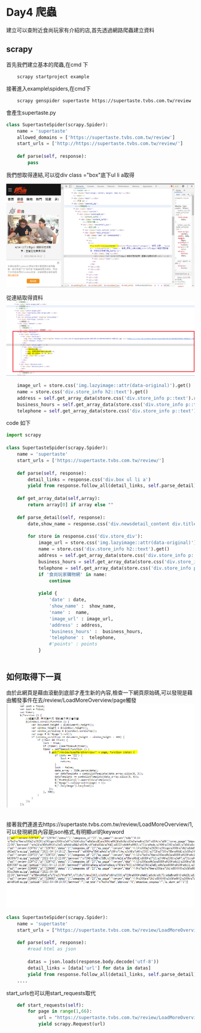 # Day4 爬蟲


建立可以查附近食尚玩家有介紹的店,首先透過網路爬蟲建立資料

## scrapy

首先我們建立基本的爬蟲,在cmd 下
```
    scrapy startproject example
```

接著進入example\spiders,在cmd下

```
    scrapy genspider supertaste https://supertaste.tvbs.com.tw/review
```

會產生supertaste.py

```python
class SupertasteSpider(scrapy.Spider):
    name = 'supertaste'
    allowed_domains = ['https://supertaste.tvbs.com.tw/review']
    start_urls = ['http://https://supertaste.tvbs.com.tw/review/']

    def parse(self, response):
        pass
```

我們想取得連結,可以從div class ="box"底下ul li a取得

<img src="1.PNG">




從連結取得資料
<img src="2.PNG">


```python
    image_url = store.css('img.lazyimage::attr(data-original)').get()
    name = store.css('div.store_info h2::text').get()           
    address = self.get_array_data(store.css('div.store_info p::text').re(r'地址：(.*)'))
    business_hours = self.get_array_data(store.css('div.store_info p::text').re(r'時間：(.*)'))
    telephone = self.get_array_data(store.css('div.store_info p::text').re(r'電話：(.*)'))  
```


code 如下
```python
import scrapy

class SupertasteSpider(scrapy.Spider):
    name = 'supertaste'
    start_urls = ['https://supertaste.tvbs.com.tw/review/']

    def parse(self, response):
        detail_links = response.css('div.box ul li a')        
        yield from response.follow_all(detail_links, self.parse_detail)
        
    def get_array_data(self,array):      
        return array[0] if array else ""
    
    def parse_detail(self, response):  
        date,show_name = response.css('div.newsdetail_content div.title h1::text').re(r'(\d+/\d+).*?《(.*?)》')           
        
        for store in response.css('div.store_div'):
            image_url = store.css('img.lazyimage::attr(data-original)').get()
            name = store.css('div.store_info h2::text').get()           
            address = self.get_array_data(store.css('div.store_info p::text').re(r'地址：(.*)'))
            business_hours = self.get_array_data(store.css('div.store_info p::text').re(r'時間：(.*)'))
            telephone = self.get_array_data(store.css('div.store_info p::text').re(r'電話：(.*)'))  
            if '食尚玩家購物網' in name:
                continue
            
            yield {
                'date' : date,
                'show_name' :  show_name,
                'name' :  name,
                'image_url' : image_url,
                'address' : address,
                'business_hours' :  business_hours,          
                'telephone' :  telephone,
                #'points' : points
            }
            
```

## 如何取得下一頁 
由於此網頁是藉由滾動到底部才產生新的內容,檢查一下網頁原始碼,可以發現是藉由觸發事件在去/review/LoadMoreOverview/page觸發<br>
<img src="3.PNG">

<br>
接著我們連進去https://supertaste.tvbs.com.tw/review/LoadMoreOverview/1,可以發現網頁內容是json格式,有明顯url的keyword
<img src="4.PNG">


```python
class SupertasteSpider(scrapy.Spider):
    name = 'supertaste'
    start_urls = ["https://supertaste.tvbs.com.tw/review/LoadMoreOverview/%s" %page for page in range(1,66)]

    def parse(self, response):
        #read html as json
        
        datas = json.loads(response.body.decode('utf-8'))
        detail_links = [data['url'] for data in datas]     
        yield from response.follow_all(detail_links, self.parse_detail)       
    ....
```

start_urls也可以用start_requests取代
```python
    def start_requests(self):       
        for page in range(1,66):
            url = "https://supertaste.tvbs.com.tw/review/LoadMoreOverview/%s" %page
            yield scrapy.Request(url)    
```




